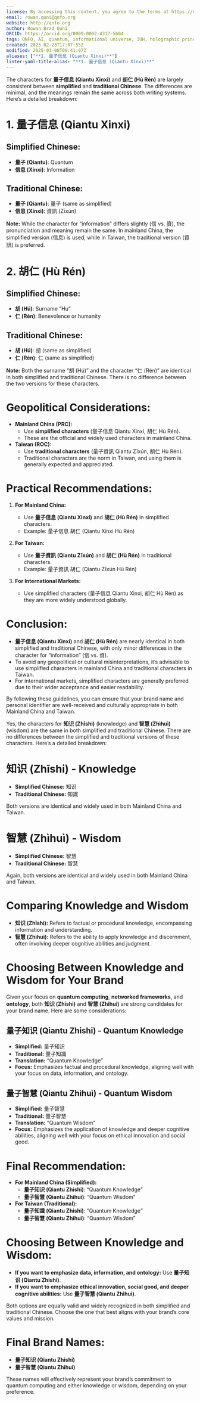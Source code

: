 ```yaml
---
license: By accessing this content, you agree to the terms at https://qnfo.org/LICENSE
email: rowan.quni@qnfo.org
website: http://qnfo.org
author: Rowan Brad Quni
ORCID: https://orcid.org/0009-0002-4317-5604
tags: QNFO, AI, quantum, informational universe, IUH, holographic principle
created: 2025-02-23T17:07:55Z
modified: 2025-03-08T09:41:07Z
aliases: ["**1. 量子信息 (Qiantu Xinxi)**"]
linter-yaml-title-alias: "**1. 量子信息 (Qiantu Xinxi)**"
---
```


The characters for **量子信息 (Qiantu Xinxi)** and **胡仁 (Hù Rén)** are largely consistent between **simplified** and **traditional Chinese**. The differences are minimal, and the meanings remain the same across both writing systems. Here’s a detailed breakdown:

# **1. 量子信息 (Qiantu Xinxi)**

## **Simplified Chinese:**

- **量子 (Qiantu)**: Quantum
- **信息 (Xinxi)**: Information

## **Traditional Chinese:**

- **量子 (Qiantu)**: 量子 (same as simplified)
- **信息 (Xinxi)**: 資訊 (Zīxún)

**Note:** While the character for “information” differs slightly (信 vs. 資), the pronunciation and meaning remain the same. In mainland China, the simplified version (信息) is used, while in Taiwan, the traditional version (資訊) is preferred.

# **2. 胡仁 (Hù Rén)**

## **Simplified Chinese:**

- **胡 (Hú)**: Surname “Hu”
- **仁 (Rén)**: Benevolence or humanity

## **Traditional Chinese:**

- **胡 (Hú)**: 胡 (same as simplified)
- **仁 (Rén)**: 仁 (same as simplified)

**Note:** Both the surname “胡 (Hú)” and the character “仁 (Rén)” are identical in both simplified and traditional Chinese. There is no difference between the two versions for these characters.

# **Geopolitical Considerations:**

- **Mainland China (PRC):**
  - Use **simplified characters** (量子信息 Qiantu Xinxi, 胡仁 Hù Rén).
  - These are the official and widely used characters in mainland China.
- **Taiwan (ROC):**
  - Use **traditional characters** (量子資訊 Qiantu Zīxún, 胡仁 Hù Rén).
  - Traditional characters are the norm in Taiwan, and using them is generally expected and appreciated.

# **Practical Recommendations:**

1. **For Mainland China:**
   - Use **量子信息 (Qiantu Xinxi)** and **胡仁 (Hù Rén)** in simplified characters.
   - Example: 量子信息 胡仁 (Qiantu Xinxi Hù Rén)

2. **For Taiwan:**
   - Use **量子資訊 (Qiantu Zīxún)** and **胡仁 (Hù Rén)** in traditional characters.
   - Example: 量子資訊 胡仁 (Qiantu Zīxún Hù Rén)

3. **For International Markets:**
   - Use simplified characters (量子信息 Qiantu Xinxi, 胡仁 Hù Rén) as they are more widely understood globally.

# **Conclusion:**

- **量子信息 (Qiantu Xinxi)** and **胡仁 (Hù Rén)** are nearly identical in both simplified and traditional Chinese, with only minor differences in the character for “information” (信 vs. 資).
- To avoid any geopolitical or cultural misinterpretations, it’s advisable to use simplified characters in mainland China and traditional characters in Taiwan.
- For international markets, simplified characters are generally preferred due to their wider acceptance and easier readability.

By following these guidelines, you can ensure that your brand name and personal identifier are well-received and culturally appropriate in both Mainland China and Taiwan.

Yes, the characters for **知识 (Zhīshi)** (knowledge) and **智慧 (Zhìhuì)** (wisdom) are the same in both simplified and traditional Chinese. There are no differences between the simplified and traditional versions of these characters. Here’s a detailed breakdown:

# **知识 (Zhīshi) - Knowledge**

- **Simplified Chinese:** 知识
- **Traditional Chinese:** 知識

Both versions are identical and widely used in both Mainland China and Taiwan.

# **智慧 (Zhìhuì) - Wisdom**

- **Simplified Chinese:** 智慧
- **Traditional Chinese:** 智慧

Again, both versions are identical and widely used in both Mainland China and Taiwan.

# **Comparing Knowledge and Wisdom**

- **知识 (Zhīshi):** Refers to factual or procedural knowledge, encompassing information and understanding.
- **智慧 (Zhìhuì):** Refers to the ability to apply knowledge and discernment, often involving deeper cognitive abilities and judgment.

# **Choosing Between Knowledge and Wisdom for Your Brand**

Given your focus on **quantum computing**, **networked frameworks**, and **ontology**, both **知识 (Zhīshi)** and **智慧 (Zhìhuì)** are strong candidates for your brand name. Here are some considerations:

## **量子知识 (Qiantu Zhishi) - Quantum Knowledge**

- **Simplified:** 量子知识
- **Traditional:** 量子知識
- **Translation:** “Quantum Knowledge”
- **Focus:** Emphasizes factual and procedural knowledge, aligning well with your focus on data, information, and ontology.

## **量子智慧 (Qiantu Zhìhuì) - Quantum Wisdom**

- **Simplified:** 量子智慧
- **Traditional:** 量子智慧
- **Translation:** “Quantum Wisdom”
- **Focus:** Emphasizes the application of knowledge and deeper cognitive abilities, aligning well with your focus on ethical innovation and social good.

# **Final Recommendation:**

- **For Mainland China (Simplified):**
  - **量子知识 (Qiantu Zhishi)**: “Quantum Knowledge”
  - **量子智慧 (Qiantu Zhìhuì)**: “Quantum Wisdom”
- **For Taiwan (Traditional):**
  - **量子知識 (Qiantu Zhishi)**: “Quantum Knowledge”
  - **量子智慧 (Qiantu Zhìhuì)**: “Quantum Wisdom”

# **Choosing Between Knowledge and Wisdom:**

- **If you want to emphasize data, information, and ontology:** Use **量子知识 (Qiantu Zhishi)**.
- **If you want to emphasize ethical innovation, social good, and deeper cognitive abilities:** Use **量子智慧 (Qiantu Zhìhuì)**.

Both options are equally valid and widely recognized in both simplified and traditional Chinese. Choose the one that best aligns with your brand’s core values and mission.

# **Final Brand Names:**

- **量子知识 (Qiantu Zhishi)**
- **量子智慧 (Qiantu Zhìhuì)**

These names will effectively represent your brand’s commitment to quantum computing and either knowledge or wisdom, depending on your preference.
